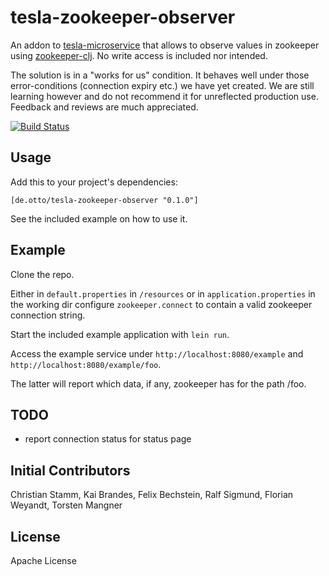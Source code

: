 # tesla-zookeeper-observer

An addon to [tesla-microservice](https://github.com/otto-de/tesla-microservice)
that allows to observe values in zookeeper using [zookeeper-clj](https://github.com/liebke/zookeeper-clj).
 No write access is included nor intended.

The solution is in a "works for us" condition. It behaves well under those error-conditions (connection expiry etc.) we have yet created.
We are still learning however and do not recommend it for unreflected production use. Feedback and reviews are much appreciated.

[![Build Status](https://travis-ci.org/otto-de/tesla-zookeeper-observer.svg)](https://travis-ci.org/otto-de/tesla-zookeeper-observer.svg)


## Usage

Add this to your project's dependencies:

`[de.otto/tesla-zookeeper-observer "0.1.0"]`

See the included example on how to use it.

## Example

Clone the repo.

Either in `default.properties` in `/resources` or in `application.properties` in the working dir configure `zookeeper.connect` to contain a valid zookeeper connection string.

Start the included example application with `lein run`.

Access the example service under `http://localhost:8080/example` and `http://localhost:8080/example/foo`.

The latter will report which data, if any, zookeeper has for the path /foo.

## TODO

* report connection status for status page

## Initial Contributors

Christian Stamm, Kai Brandes, Felix Bechstein, Ralf Sigmund, Florian Weyandt, Torsten Mangner


## License

Apache License
